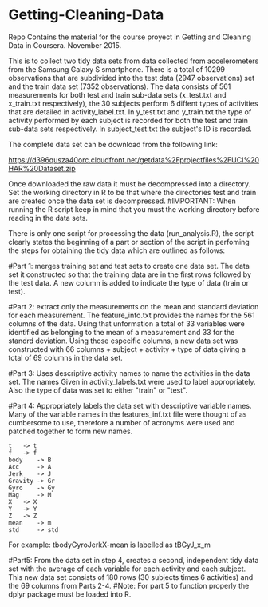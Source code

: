 # Getting-Cleaning-Data
Repo Contains the material for the course proyect in Getting and Cleaning Data in Coursera. November 2015.

This is to collect two tidy data sets from data collected from accelerometers from the Samsung Galaxy S smartphone.  There is a total of 10299 observations that are subdivided into the test data (2947 observations) set and the train data set (7352 observations). The data consists of 561 measurements for both test and train sub-data sets (x_test.txt and x_train.txt respectively), the 30 subjects perform 6 diffent types of activities that are detailed in activity_label.txt.  In y_test.txt and y_train.txt the type of activity performed by each subject is recorded for both the test and train sub-data sets respectively. In subject_test.txt the subject's ID is recorded. 

The complete data set can be download from the following link: 

https://d396qusza40orc.cloudfront.net/getdata%2Fprojectfiles%2FUCI%20HAR%20Dataset.zip

Once downloaded the raw data it must be decompressed into a directory. 
Set the working directory in R to be that where the directories test and train are created once the data set is decompressed. #IMPORTANT: 
When running the R script keep in mind that you must the working directory before reading in the data sets.  

There is only one script for processing the data (run_analysis.R), the script clearly states the beginning of a part or section of the script in perfoming the steps for obtaining the tidy data which are outlined as follows:

#Part 1:
merges training set and test sets to create one data set.  The data set it constructed so that the training data are in the first rows followed by the test data.  A new column is added to indicate the type of data (train or test).

#Part 2: 
extract only the measurements on the mean and standard deviation for each measurement.  The feature_info.txt provides the names for the 561 columns of the data.  Using that unformation a total of 33 variables were identified as belonging to the mean of a measurement and 33 for the standrd deviation.  Using those especific columns, a new data set was constructed with 66 columns + subject + activity + type of data giving a total of 69 columns in the data set.

#Part 3: 
Uses descriptive activity names to name the activities in the data set.  The names Given in activity_labels.txt were used to label appropriately. Also the type of data was set to either "train" or "test".

#Part 4:
Appropriately labels the data set with descriptive variable names.  Many of the variable names in the features_inf.txt file were thought of as cumbersome to use, therefore a number of acronyms were used and patched together to form new names.  

	t 	-> t
	f 	-> f
	body 	-> B
	Acc 	-> A
	Jerk 	-> J
	Gravity -> Gr
	Gyro 	-> Gy
	Mag 	-> M
	X 	-> X
	Y 	-> Y
	Z 	-> Z
	mean 	-> m
	std 	-> std

For example: tbodyGyroJerkX-mean is labelled as tBGyJ_x_m

#Part5: 
From the data set in step 4, creates a second, independent tidy data set with the average of each variable for each activity and each subject.  This new data set consists of 180 rows (30 subjects times 6 activities) and the 69 columns from Parts 2-4.
#Note: 
For part 5 to function properly the dplyr package must be loaded into R.
